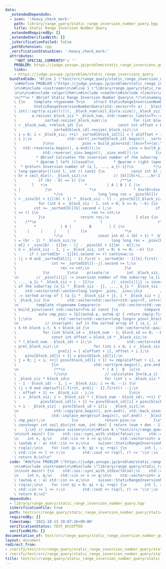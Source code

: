 ```yaml
---
data:
  _extendedDependsOn:
  - icon: ':heavy_check_mark:'
    path: library/range_query/static_range_inversion_number_query.hpp
    title: Static Range Inversion Number Query
  _extendedRequiredBy: []
  _extendedVerifiedWith: []
  _isVerificationFailed: false
  _pathExtension: cpp
  _verificationStatusIcon: ':heavy_check_mark:'
  attributes:
    '*NOT_SPECIAL_COMMENTS*': ''
    PROBLEM: https://judge.yosupo.jp/problem/static_range_inversions_query
    links:
    - https://judge.yosupo.jp/problem/static_range_inversions_query
  bundledCode: "#line 1 \"test/src/range_query/static_range_inversion_number_query/static_range_inversions_query.test.cpp\"\
    \n#define PROBLEM \"https://judge.yosupo.jp/problem/static_range_inversions_query\"\
    \n\n#include <iostream>\n\n#line 1 \"library/range_query/static_range_inversion_number_query.hpp\"\
    \n\n\n\n#include <algorithm>\n#include <cmath>\n#include <limits>\n#include <vector>\n\
    \n/**\n * @brief Static Range Inversion Number Query\n */\n\nnamespace suisen\
    \ {\n    template <typename T>\n    struct StaticRangeInversionNumberQuery {\n\
    \        StaticRangeInversionNumberQuery(std::vector<T> a) : _block_siz(std::max(1,\
    \ int(::sqrt(a.size())))), _block_num(ceil_div(a.size(),_block_siz)) {\n     \
    \       a.resize(_block_siz * _block_num, std::numeric_limits<T>::max());\n\n\
    \            _sorted.resize(_block_num);\n            for (int block_id = 0; block_id\
    \ < _block_num; ++block_id) {\n                const int offset = block_id * _block_siz;\n\
    \                _sorted[block_id].resize(_block_siz);\n                for (int\
    \ i = 0; i < _block_siz; ++i) _sorted[block_id][i] = { a[offset + i], offset +\
    \ i };\n                std::sort(_sorted[block_id].begin(), _sorted[block_id].end());\n\
    \            }\n\n            _pinv = build_pinv<std::less<T>>(a);\n         \
    \   std::reverse(a.begin(), a.end());\n            _sinv = build_pinv<std::greater<T>>(a);\n\
    \            std::reverse(_sinv.begin(), _sinv.end());\n        }\n\n        /**\n\
    \         * @brief Calcuates the inversion number of the subarray (a_l, ..., a_{r-1}).\n\
    \         * @param l left (closed)\n         * @param r right (open)\n       \
    \  * @return Inversion number of (a_l, ..., a_{r-1})\n         */\n        long\
    \ long operator()(int l, int r) const {\n            const int bl = l / _block_siz,\
    \ br = ceil_div(r, _block_siz);\n            // [bl][bl+1,...,br-2][br-1]\n  \
    \          if (br - bl == 1) {\n                /**\n                 *      \
    \       l   r\n                 *         | A | B | C |\n                 * Blocks:\
    \ |           |\n                 *\n                 * Inv(B)=Inv(AB)+Inv(BC)-Inv(ABC)+Inv(A,C)\n\
    \                 */\n                long long res = _pinv[bl][r - bl * _block_siz]\
    \ + _sinv[bl + 1][(bl + 1) * _block_siz - l] - _pinv[bl][_block_siz];\n      \
    \          for (int k = _block_siz - 1, cnt = 0; k >= 0; --k) {\n            \
    \        cnt += _sorted[bl][k].second < l;\n                    if (_sorted[bl][k].second\
    \ >= r) {\n                        res += cnt;\n                    }\n      \
    \          }\n                return res;\n            } else {\n            \
    \    /**\n                 *           l                         r\n         \
    \        *           | A |        B        | C |\n                 * Blocks: |\
    \     |     |     |     |     |\n                 *\n                 * Inv(ABC)=Inv(AB)+Inv(BC)-Inv(B)+Inv(A,C)\n\
    \                 */\n                const int ml = (bl + 1) * _block_siz, mr\
    \ = (br - 1) * _block_siz;\n                long long res = _pinv[bl + 1][r -\
    \ ml] + _sinv[br - 1][mr - l] - _pinv[bl + 1][mr - ml];\n                for (int\
    \ k = _block_siz - 1, j = _block_siz, cnt = 0; k >= 0; --k) {\n              \
    \      if (_sorted[br - 1][k].second >= r) continue;\n                    while\
    \ (j > 0 and _sorted[bl][j - 1].first > _sorted[br - 1][k].first) {\n        \
    \                cnt += _sorted[bl][--j].second >= l;\n                    }\n\
    \                    res += cnt;\n                }\n                return res;\n\
    \            }\n        }\n\n    private:\n        int _block_siz, _block_num;\n\
    \n        // _pinv[i][j] := inversion number of the subarray (a_{i * _block_siz},\
    \ ..., a_{i * _block_siz + j - 1})\n        // _sinv[i][j] := inversion number\
    \ of the subarray (a_{i * _block_siz - j}, ..., a_{i * _block_siz - 1})\n    \
    \    std::vector<std::vector<long long>> _pinv, _sinv;\n\n        // _sorted[i]\
    \ := sorted array of { (a_{i * _block_siz + j}, i * _block_siz + j) | 0 <= j <\
    \ _block_siz }\n        std::vector<std::vector<std::pair<T, int>>> _sorted;\n\
    \n        template <typename Compare>\n        std::vector<std::vector<long long>>\
    \ build_pinv(const std::vector<T>& a) const {\n            Compare cmp{};\n  \
    \          auto cmp_pair = [&](auto& p, auto& q) { return cmp(p.first, q.first);\
    \ };\n\n            std::vector<std::vector<long long>> pinv(_block_num + 1);\n\
    \n            // invariant: suf is the sorted array of { (a_i, i) | i is in the\
    \ k-th block s.t. k > block_id }\n            std::vector<std::pair<T, int>> suf;\n\
    \            for (int block_id = _block_num - 1; block_id >= 0; --block_id) {\n\
    \                const int offset = block_id * _block_siz;\n                pinv[block_id].resize(_block_siz\
    \ * (_block_num - block_id) + 1);\n                std::vector<std::pair<T, int>>\
    \ pre(_block_siz);\n                for (int i = 0; i < _block_siz; ++i) {\n \
    \                   pre[i] = { a[offset + i], offset + i };\n                \
    \    pinv[block_id][i + 1] = pinv[block_id][i];\n                    for (int\
    \ j = 0; j < i; ++j) pinv[block_id][i + 1] += cmp(a[offset + i], a[offset + j]);\n\
    \                }\n                std::sort(pre.begin(), pre.end(), cmp_pair);\n\
    \n                /**\n                 * | A |  B  |x|\n                 * Inv(ABx)=Inv(AB)+Inv(Bx)-Inv(B)+Inv(A,x)\n\
    \                 */\n\n                 // calculates Inv(A,a_i) for all i >=\
    \ _block_siz * block_id\n                for (int i = _block_siz * (_block_num\
    \ - 1 - block_id) - 1, j = _block_siz; i >= 0; --i) {\n                    while\
    \ (j > 0 and cmp(suf[i].first, pre[j - 1].first)) --j;\n                    pinv[block_id][suf[i].second\
    \ - offset + 1] += _block_siz - j;\n                }\n\n                for (int\
    \ i = _block_siz; i < _block_siz * (_block_num - block_id); ++i) {\n         \
    \           pinv[block_id][i + 1] += pinv[block_id][i] + pinv[block_id + 1][i\
    \ + 1 - _block_siz] - pinv[block_id + 1][i - _block_siz];\n                }\n\
    \n                std::copy(pre.begin(), pre.end(), std::back_inserter(suf));\n\
    \                std::inplace_merge(suf.begin(), suf.end() - _block_siz, suf.end(),\
    \ cmp_pair);\n            }\n            return pinv;\n        }\n\n        static\
    \ constexpr int ceil_div(int num, int den) { return (num + den - 1) / den; }\n\
    \    };\n} // namespace suisen\n\n\n\n#line 6 \"test/src/range_query/static_range_inversion_number_query/static_range_inversions_query.test.cpp\"\
    \n\nint main() {\n    std::ios::sync_with_stdio(false);\n    std::cin.tie(nullptr);\n\
    \n    int n, q;\n    std::cin >> n >> q;\n\n    std::vector<int> a(n);\n    for\
    \ (auto& e : a) std::cin >> e;\n\n    suisen::StaticRangeInversionNumberQuery\
    \ riq(a);\n\n    for (int qi = 0; qi < q; ++qi) {\n        int l, r;\n       \
    \ std::cin >> l >> r;\n        std::cout << riq(l, r) << '\\n';\n    }\n\n   \
    \ return 0;\n}\n"
  code: "#define PROBLEM \"https://judge.yosupo.jp/problem/static_range_inversions_query\"\
    \n\n#include <iostream>\n\n#include \"library/range_query/static_range_inversion_number_query.hpp\"\
    \n\nint main() {\n    std::ios::sync_with_stdio(false);\n    std::cin.tie(nullptr);\n\
    \n    int n, q;\n    std::cin >> n >> q;\n\n    std::vector<int> a(n);\n    for\
    \ (auto& e : a) std::cin >> e;\n\n    suisen::StaticRangeInversionNumberQuery\
    \ riq(a);\n\n    for (int qi = 0; qi < q; ++qi) {\n        int l, r;\n       \
    \ std::cin >> l >> r;\n        std::cout << riq(l, r) << '\\n';\n    }\n\n   \
    \ return 0;\n}"
  dependsOn:
  - library/range_query/static_range_inversion_number_query.hpp
  isVerificationFile: true
  path: test/src/range_query/static_range_inversion_number_query/static_range_inversions_query.test.cpp
  requiredBy: []
  timestamp: '2022-10-13 20:07:26+09:00'
  verificationStatus: TEST_ACCEPTED
  verifiedWith: []
documentation_of: test/src/range_query/static_range_inversion_number_query/static_range_inversions_query.test.cpp
layout: document
redirect_from:
- /verify/test/src/range_query/static_range_inversion_number_query/static_range_inversions_query.test.cpp
- /verify/test/src/range_query/static_range_inversion_number_query/static_range_inversions_query.test.cpp.html
title: test/src/range_query/static_range_inversion_number_query/static_range_inversions_query.test.cpp
---
```

